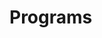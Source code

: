 # Programs




























































































































































































































































